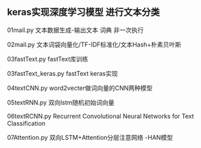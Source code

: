 ## keras实现深度学习模型 进行文本分类

01mail.py 文本数据生成-输出文本 词典 非一次执行

02mail.py 文本词袋向量化/TF-IDF标准化/文本Hash+朴素贝叶斯

03fastText.py fastText库训练

03fastText_keras.py fastText keras实现

04textCNN.py word2vecter做词向量的CNN两种模型 

05textRNN.py 双向lstm随机初始词向量

06textRCNN.py Recurrent Convolutional Neural Networks for Text Classification

07Attention.py 双向LSTM+Attention分层注意网络 -HAN模型 

